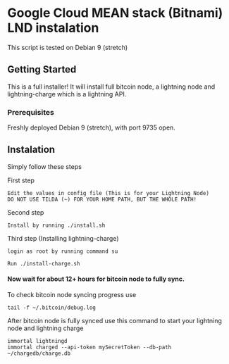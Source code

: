 # Google Cloud MEAN stack (Bitnami) LND instalation

This script is tested on Debian 9 (stretch)

## Getting Started

This is a full installer! It will install full bitcoin node, a lightning node and lightning-charge which is a lightning API.

### Prerequisites

Freshly deployed Debian 9 (stretch), with port 9735 open.

## Instalation

Simply follow these steps

First step

```
Edit the values in config file (This is for your Lightning Node)
DO NOT USE TILDA (~) FOR YOUR HOME PATH, BUT THE WHOLE PATH!
```

Second step

```
Install by running ./install.sh
```

Third step (Installing lightning-charge)

```
login as root by running command su
```

```
Run ./install-charge.sh
```

#### Now wait for about 12+ hours for bitcoin node to fully sync.

To check bitcoin node syncing progress use

```
tail -f ~/.bitcoin/debug.log
```

After bitcoin node is fully synced use this command to start your lightning node and lightning charge

```
immortal lightningd
immortal charged --api-token mySecretToken --db-path ~/chargedb/charge.db
```
